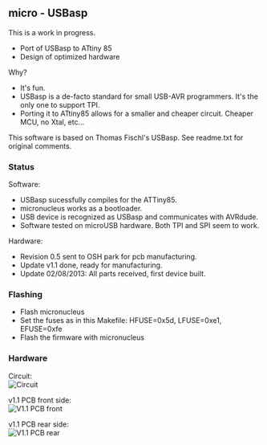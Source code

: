 ## micro - USBasp ##

This is a work in progress. 

* Port of USBasp to ATtiny 85
* Design of optimized hardware

Why?

* It's fun.
* USBasp is a de-facto standard for small USB-AVR programmers. It's the only one to support TPI.
* Porting it to ATtiny85 allows for a smaller and cheaper circuit. Cheaper MCU, no Xtal, etc...

This software is based on Thomas Fischl's USBasp. See readme.txt for original comments.

### Status ####

Software:

* USBasp sucessfully compiles for the ATTiny85.
* micronucleus works as a bootloader.
* USB device is recognized as USBasp and communicates with AVRdude.
* Software tested on microUSB hardware. Both TPI and SPI seem to work.

Hardware:

* Revision 0.5 sent to OSH park for pcb manufacturing.
* Update v1.1 done, ready for manufacturing.
* Update 02/08/2013: All parts received, first device built.

### Flashing

* Flash micronucleus
* Set the fuses as in this Makefile: HFUSE=0x5d, LFUSE=0xe1, EFUSE=0xfe
* Flash the firmware with micronucleus

### Hardware ###

Circuit:  
![Circuit](/hardware/u-usbasp-circuit.png)

v1.1 PCB front side:  
![V1.1 PCB front](/hardware/microusbasp_frontside.jpg)

v1.1 PCB rear side:   
![V1.1 PCB rear](/hardware/microusbasp_rearside.jpg)

